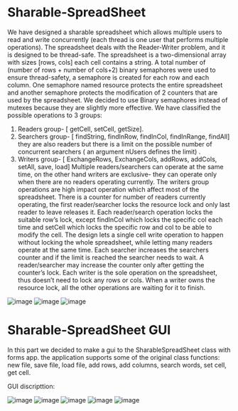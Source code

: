 # Sharable-SpreadSheet

We have designed a sharable spreadsheet which allows multiple users to read and write concurrently (each thread is one user that performs multiple operations). The spreadsheet deals with the Reader-Writer problem, and it is designed to be thread-safe. The spreadsheet is a two-dimensional array with sizes [rows, cols] each cell contains a string. A total number of (number of rows + number of cols+2) binary semaphores were used to ensure thread-safety, a semaphore is created for each row and each column. One semaphore named resource protects the entire spreadsheet and another semaphore protects the modification of 2 counters that are used by the spreadsheet. We decided to use Binary semaphores instead of mutexes because they are slightly more effective. 
We have classified the possible operations to 3 groups: 
1.	Readers group- [ getCell, setCell, getSize].
2.	Searchers group- [ findString, findInRow, findInCol, findInRange, findAll]  they are also readers but there is a limit on the possible number of concurrent searchers ( an argument nUsers defines the limit) .
3.	Writers group- [ ExchangeRows, ExchangeCols, addRows, addCols, setAll, save, load] 
Multiple readers/searchers can operate at the same time, on the other hand writers are exclusive- they can operate only when there are no readers operating currently. The writers group operations are high impact operation which affect most of the spreadsheet. There is a counter for number of readers currently operating, the first reader/searcher locks the resource lock and only last reader to leave releases it. 
Each reader/search operation locks the suitable row’s lock, except findInCol which locks the specific col each time and setCell which locks the specific row and col to be able to modify the cell. The design lets a single cell write operation to happen without locking the whole spreadsheet, while letting many readers operate at the same time. 
Each searcher increases the searchers counter and if the limit is reached the searcher needs to wait. A reader/searcher may increase the counter only after getting the counter’s lock.
Each writer is the sole operation on the spreadsheet, thus doesn’t need to lock any rows or cols. When a writer owns the resource lock, all the other operations are waiting for it to finish. 

![image](https://user-images.githubusercontent.com/101277239/173196578-efd682f6-6034-4dc3-a497-9781eb444b5c.png)
![image](https://user-images.githubusercontent.com/101277239/173196587-a8a66f88-d88b-48d3-a293-c2443efa38f3.png)
![image](https://user-images.githubusercontent.com/101277239/173196609-35fa648f-7025-4d52-b96c-f22438494fcf.png)


# Sharable-SpreadSheet GUI
In this part we decided to make a gui to the SharableSpreadSheet class with forms app.
the application supports some of the original class functions: new file, save file, load file, add rows, add columns, search words, set cell, get cell.

GUI discripttion:

![image](https://user-images.githubusercontent.com/101277239/173196738-9aa1ddfb-5323-47c3-927b-eb48c362aee8.png)
![image](https://user-images.githubusercontent.com/101277239/173196741-5364b229-10ea-44f1-a421-d82aad2dd649.png)
![image](https://user-images.githubusercontent.com/101277239/173196744-8fcf29d0-6257-4440-a5a0-ba2e1d01a09c.png)
![image](https://user-images.githubusercontent.com/101277239/173196752-b40b1586-b270-4054-94d0-27f04e41e205.png)
![image](https://user-images.githubusercontent.com/101277239/173196754-c87ee4e3-4f25-41cb-858a-ce33fab8fdf7.png)

